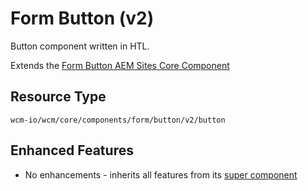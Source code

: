 Form Button (v2)
====
Button component written in HTL.

Extends the [Form Button AEM Sites Core Component][extends-component]

## Resource Type
```
wcm-io/wcm/core/components/form/button/v2/button
```

## Enhanced Features

* No enhancements - inherits all features from its [super component][extends-component]

[extends-component]: https://github.com/adobe/aem-core-wcm-components/tree/master/content/src/content/jcr_root/apps/core/wcm/components/form/button/v2/button

